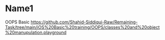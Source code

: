 # Name1
OOPS Basic
https://github.com/Shahid-Siddiqui-Raw/Remaining-Task/tree/main/iOS%20Basic%20training/OOPS/classes%20and%20object%20manupulation.playground
